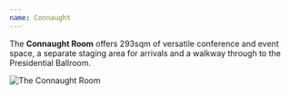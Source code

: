 ```yaml
---
name: Connaught
---
```


The __Connaught Room__  offers 293sqm of versatile conference and event space, a separate staging area for arrivals and a walkway through to the Presidential Ballroom. 

![The Connaught Room](connaught.jpg)
